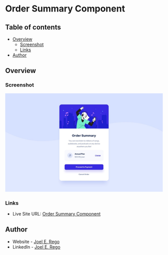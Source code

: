 # Order Summary Component



## Table of contents

- [Overview](#overview)
  - [Screenshot](#screenshot)
  - [Links](#links)
- [Author](#author)

## Overview

### Screenshot

![](./design/desktop-design.jpg)

### Links

- Live Site URL: [Order Summary Component](https://joelerego.github.io/order-summary-component)

## Author

- Website - [Joel E. Rego](https://joelerego.github.io)
- LinkedIn - [Joel E. Rego](https://www.linkedin.com/in/joelerego)
